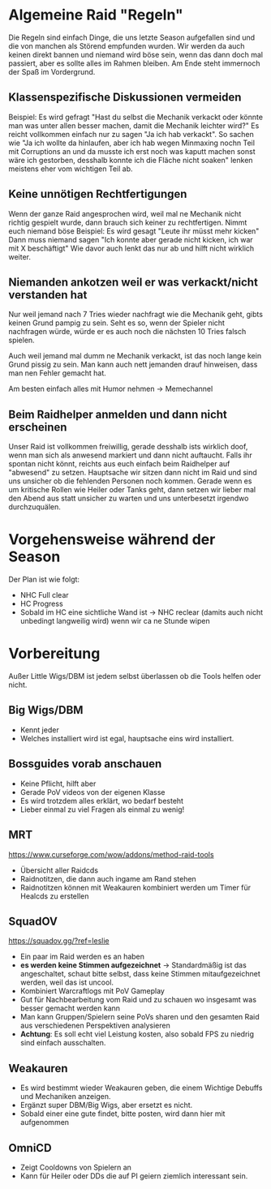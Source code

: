 # **Algemeine Raid "Regeln"**
Die Regeln sind einfach Dinge, die uns letzte Season aufgefallen sind und die von manchen als Störend empfunden wurden.
Wir werden da auch keinen direkt bannen und niemand wird böse sein, wenn das dann doch mal passiert, aber es sollte alles im Rahmen bleiben.
Am Ende steht immernoch der Spaß im Vordergrund.

## **Klassenspezifische Diskussionen vermeiden**
Beispiel: Es wird gefragt "Hast du selbst die Mechanik verkackt oder könnte man was unter allen besser machen, damit die Mechanik leichter wird?"
Es reicht vollkommen einfach nur zu sagen "Ja ich hab verkackt".
So sachen wie "Ja ich wollte da hinlaufen, aber ich hab wegen Minmaxing nochn Teil mit Corruptions an und da musste ich erst noch was kaputt machen sonst wäre ich gestorben, desshalb konnte ich die Fläche nicht soaken" lenken meistens eher vom wichtigen Teil ab.

## **Keine unnötigen Rechtfertigungen**
Wenn der ganze Raid angesprochen wird, weil mal ne Mechanik nicht richtig gespielt wurde, dann brauch sich keiner zu rechtfertigen. Nimmt euch niemand böse
Beispiel: Es wird gesagt "Leute ihr müsst mehr kicken"
Dann muss niemand sagen "Ich konnte aber gerade nicht kicken, ich war mit X beschäftigt"
Wie davor auch lenkt das nur ab und hilft nicht wirklich weiter.

## **Niemanden ankotzen weil er was verkackt/nicht verstanden hat**
Nur weil jemand nach 7 Tries wieder nachfragt wie die Mechanik geht, gibts keinen Grund pampig zu sein.
Seht es so, wenn der Spieler nicht nachfragen würde, würde er es auch noch die nächsten 10 Tries falsch spielen.

Auch weil jemand mal dumm ne Mechanik verkackt, ist das noch lange kein Grund pissig zu sein.
Man kann auch nett jemanden drauf hinweisen, dass man nen Fehler gemacht hat. 

Am besten einfach alles mit Humor nehmen -> Memechannel

## **Beim Raidhelper anmelden und dann nicht erscheinen**
Unser Raid ist vollkommen freiwillig, gerade desshalb ists wirklich doof, wenn man sich als anwesend markiert und dann nicht auftaucht.
Falls ihr spontan nicht könnt, reichts aus euch einfach beim Raidhelper auf "abwesend" zu setzen.
Hauptsache wir sitzen dann nicht im Raid und sind uns unsicher ob die fehlenden Personen noch kommen. 
Gerade wenn es um kritische Rollen wie Heiler oder Tanks geht, dann setzen wir lieber mal den Abend aus statt unsicher zu warten und uns unterbesetzt irgendwo durchzuquälen.


# **Vorgehensweise während der Season**
Der Plan ist wie folgt:
- NHC Full clear
- HC Progress
- Sobald im HC eine sichtliche Wand ist -> NHC reclear (damits auch nicht unbedingt langweilig wird) wenn wir ca ne Stunde wipen

# **Vorbereitung**
Außer Little Wigs/DBM ist jedem selbst überlassen ob die Tools helfen oder nicht.
## Big Wigs/DBM
- Kennt jeder
- Welches installiert wird ist egal, hauptsache eins wird installiert.

## Bossguides vorab anschauen
- Keine Pflicht, hilft aber
- Gerade PoV videos von der eigenen Klasse
- Es wird trotzdem alles erklärt, wo bedarf besteht
- Lieber einmal zu viel Fragen als einmal zu wenig!
## MRT
https://www.curseforge.com/wow/addons/method-raid-tools 
- Übersicht aller Raidcds
- Raidnotitzen, die dann auch ingame am Rand stehen
- Raidnotitzen können mit Weakauren kombiniert werden um Timer für Healcds zu erstellen

## SquadOV
https://squadov.gg/?ref=leslie
- Ein paar im Raid werden es an haben
- **es werden keine Stimmen aufgezeichnet** -> Standardmäßig ist das angeschaltet, schaut bitte selbst, dass keine Stimmen mitaufgezeichnet werden, weil das ist uncool.
- Kombiniert Warcraftlogs mit PoV Gameplay
- Gut für Nachbearbeitung vom Raid und zu schauen wo insgesamt was besser gemacht werden kann
- Man kann Gruppen/Spielern seine PoVs sharen und den gesamten Raid aus verschiedenen Perspektiven analysieren
- **Achtung**: Es soll echt viel Leistung kosten, also sobald FPS zu niedrig sind einfach ausschalten.

## Weakauren
- Es wird bestimmt wieder Weakauren geben, die einem Wichtige Debuffs und Mechaniken anzeigen.
- Ergänzt super DBM/Big Wigs, aber ersetzt es nicht.
- Sobald einer eine gute findet, bitte posten, wird dann hier mit aufgenommen

## OmniCD
- Zeigt Cooldowns von Spielern an
- Kann für Heiler oder DDs die auf PI geiern ziemlich interessant sein.